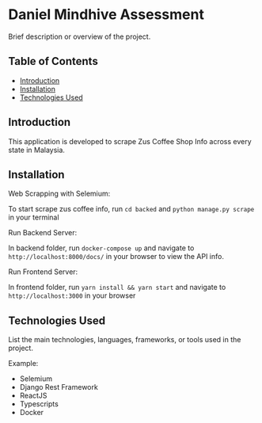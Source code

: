 # Daniel Mindhive Assessment

Brief description or overview of the project.

## Table of Contents

- [Introduction](#introduction)
- [Installation](#installation)
- [Technologies Used](#technologies-used)

## Introduction

This application is developed to scrape Zus Coffee Shop Info across every state in Malaysia.

## Installation

Web Scrapping with Selemium:

To start scrape zus coffee info, run `cd backed` and `python manage.py scrape` in your terminal

Run Backend Server:

In backend folder, run `docker-compose up` and navigate to `http://localhost:8000/docs/` in your browser to view the API info.

Run Frontend Server:

In frontend folder, run `yarn install && yarn start` and navigate to `http://localhost:3000` in your browser


## Technologies Used

List the main technologies, languages, frameworks, or tools used in the project.

Example:
- Selemium
- Django Rest Framework
- ReactJS
- Typescripts
- Docker
